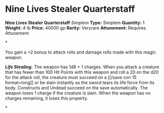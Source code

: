 # Nine Lives Stealer Quarterstaff

**Nine Lives Stealer Quarterstaff**
_Simplem_
**Type:** Simplem
**Quantity:** 1
**Weight:** 4 lb
**Price:** 40000 gp
**Rarity:** Veryrare
**Attunement:** Requires Attunement

*<p>You gain a +2 bonus to attack rolls and damage rolls made with this magic weapon.

***Life Stealing.*** The weapon has 1d8 + 1 charges. When you attack a creature that has fewer than 100 Hit Points with this weapon and roll a 20 on the d20 for the attack roll, the creature must succeed on a [[/save con 15 format=long]] or be slain instantly as the sword tears its life force from its body. Constructs and Undead succeed on the save automatically. The weapon loses 1 charge if the creature is slain. When the weapon has no charges remaining, it loses this property.</p>*